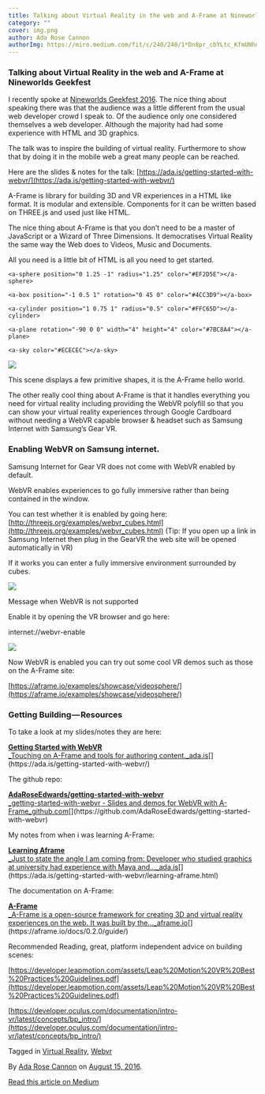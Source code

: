 ```yaml
---
title: Talking about Virtual Reality in the web and A-Frame at Nineworlds Geekfest
category: ""
cover: img.png
author: Ada Rose Cannon
authorImg: https://miro.medium.com/fit/c/240/240/1*Dn8pr_cbYLtc_KfmUNhnBA.png
---
```


### Talking about Virtual Reality in the web and A-Frame at Nineworlds Geekfest

I recently spoke at [Nineworlds Geekfest 2016](https://nineworlds.co.uk). The nice thing about speaking there was that the audience was a little different from the usual web developer crowd I speak to. Of the audience only one considered themselves a web developer. Although the majority had had some experience with HTML and 3D graphics.

The talk was to inspire the building of virtual reality. Furthermore to show that by doing it in the mobile web a great many people can be reached.

Here are the slides & notes for the talk: [https://ada.is/getting-started-with-webvr/](https://ada.is/getting-started-with-webvr/)

A-Frame is library for building 3D and VR experiences in a HTML like format. It is modular and extensible. Components for it can be written based on THREE.js and used just like HTML.

The nice thing about A-Frame is that you don’t need to be a master of JavaScript or a Wizard of Three Dimensions. It democratises Virtual Reality the same way the Web does to Videos, Music and Documents.

All you need is a little bit of HTML is all you need to get started.

<html>

<head>  
  <script src="js/a-frame.js"></script>  
</head>

<body>  
  <a-scene>

    <a-sphere position="0 1.25 -1" radius="1.25" color="#EF2D5E"></a-sphere>

    <a-box position="-1 0.5 1" rotation="0 45 0" color="#4CC3D9"></a-box>

    <a-cylinder position="1 0.75 1" radius="0.5" color="#FFC65D"></a-cylinder>

    <a-plane rotation="-90 0 0" width="4" height="4" color="#7BC8A4"></a-plane>

    <a-sky color="#ECECEC"></a-sky>

  </a-scene>  
</body>

</html>

![](https://cdn-images-1.medium.com/max/800/1*8DOxnssXkvjWqYNh6QvduQ.png)

This scene displays a few primitive shapes, it is the A-Frame hello world.

The other really cool thing about A-Frame is that it handles everything you need for virtual reality including providing the WebVR polyfill so that you can show your virtual reality experiences through Google Cardboard without needing a WebVR capable browser & headset such as Samsung Internet with Samsung’s Gear VR.

### Enabling WebVR on Samsung internet.

Samsung Internet for Gear VR does not come with WebVR enabled by default.

WebVR enables experiences to go fully immersive rather than being contained in the window.

You can test whether it is enabled by going here: [http://threejs.org/examples/webvr_cubes.html](http://threejs.org/examples/webvr_cubes.html) (Tip: If you open up a link in Samsung Internet then plug in the GearVR the web site will be opened automatically in VR)

If it works you can enter a fully immersive environment surrounded by cubes.

![](https://cdn-images-1.medium.com/max/800/0*0ycc1oysTdRwsJ0Q.jpg)

Message when WebVR is not supported

Enable it by opening the VR browser and go here:

internet://webvr-enable

![](https://cdn-images-1.medium.com/max/800/0*uKwzaZkQ7LCMN28S.jpg)

Now WebVR is enabled you can try out some cool VR demos such as those on the A-Frame site:

[https://aframe.io/examples/showcase/videosphere/](https://aframe.io/examples/showcase/videosphere/)

### Getting Building — Resources

To take a look at my slides/notes they are here:

[**Getting Started with WebVR**  
_Touching on A-Frame and tools for authoring content._ada.is](https://ada.is/getting-started-with-webvr/ "https://ada.is/getting-started-with-webvr/")[](https://ada.is/getting-started-with-webvr/)

The github repo:

[**AdaRoseEdwards/getting-started-with-webvr**  
_getting-started-with-webvr - Slides and demos for WebVR with A-Frame_github.com](https://github.com/AdaRoseEdwards/getting-started-with-webvr "https://github.com/AdaRoseEdwards/getting-started-with-webvr")[](https://github.com/AdaRoseEdwards/getting-started-with-webvr)

My notes from when i was learning A-Frame:

[**Learning Aframe**  
_Just to state the angle I am coming from: Developer who studied graphics at university had experience with Maya and…_ada.is](https://ada.is/getting-started-with-webvr/learning-aframe.html "https://ada.is/getting-started-with-webvr/learning-aframe.html")[](https://ada.is/getting-started-with-webvr/learning-aframe.html)

The documentation on A-Frame:

[**A-Frame**  
_A-Frame is a open-source framework for creating 3D and virtual reality experiences on the web. It was built by the…_aframe.io](https://aframe.io/docs/0.2.0/guide/ "https://aframe.io/docs/0.2.0/guide/")[](https://aframe.io/docs/0.2.0/guide/)

Recommended Reading, great, platform independent advice on building scenes:

[https://developer.leapmotion.com/assets/Leap%20Motion%20VR%20Best%20Practices%20Guidelines.pdf](https://developer.leapmotion.com/assets/Leap%20Motion%20VR%20Best%20Practices%20Guidelines.pdf)

[https://developer.oculus.com/documentation/intro-vr/latest/concepts/bp_intro/](https://developer.oculus.com/documentation/intro-vr/latest/concepts/bp_intro/)

Tagged in [Virtual Reality](https://medium.com/tag/virtual-reality), [Webvr](https://medium.com/tag/webvr)

By [Ada Rose Cannon](https://medium.com/@Lady_Ada_King) on [August 15, 2016](https://medium.com/p/ced3ef17aaa).

[Read this article on Medium](https://medium.com/@Lady_Ada_King/talking-about-vrtual-reality-in-the-web-and-a-frame-at-nineworlds-geekfest-ced3ef17aaa)
